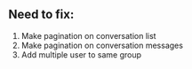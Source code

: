 ## Need to fix:
1. Make pagination on conversation list
2. Make pagination on conversation messages
3. Add multiple user to same group